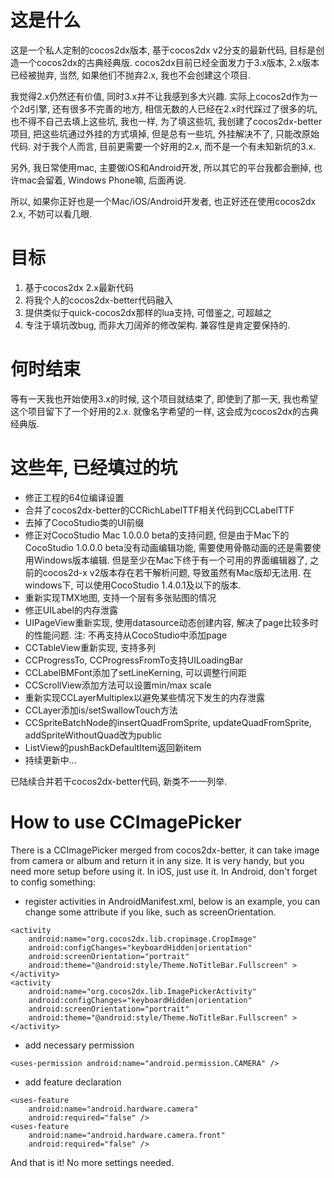 这是什么
===

这是一个私人定制的cocos2dx版本, 基于cocos2dx v2分支的最新代码, 目标是创造一个cocos2dx的古典经典版. cocos2dx目前已经全面发力于3.x版本, 2.x版本已经被抛弃, 当然, 如果他们不抛弃2.x, 我也不会创建这个项目.

我觉得2.x仍然还有价值, 同时3.x并不让我感到多大兴趣. 实际上cocos2d作为一个2d引擎, 还有很多不完善的地方, 相信无数的人已经在2.x时代踩过了很多的坑, 也不得不自己去填上这些坑, 我也一样, 为了填这些坑, 我创建了cocos2dx-better项目, 把这些坑通过外挂的方式填掉, 但是总有一些坑, 外挂解决不了, 只能改原始代码. 对于我个人而言, 目前更需要一个好用的2.x, 而不是一个有未知新坑的3.x.

另外, 我日常使用mac, 主要做iOS和Android开发, 所以其它的平台我都会删掉, 也许mac会留着, Windows Phone嘛, 后面再说. 

所以, 如果你正好也是一个Mac/iOS/Android开发者, 也正好还在使用cocos2dx 2.x, 不妨可以看几眼.

目标
===
1. 基于cocos2dx 2.x最新代码
2. 将我个人的cocos2dx-better代码融入
3. 提供类似于quick-cocos2dx那样的lua支持, 可借鉴之, 可超越之
4. 专注于填坑改bug, 而非大刀阔斧的修改架构. 兼容性是肯定要保持的.

何时结束
===
等有一天我也开始使用3.x的时候, 这个项目就结束了, 即使到了那一天, 我也希望这个项目留下了一个好用的2.x. 就像名字希望的一样, 这会成为cocos2dx的古典经典版.


这些年, 已经填过的坑
===

* 修正工程的64位编译设置
* 合并了cocos2dx-better的CCRichLabelTTF相关代码到CCLabelTTF
* 去掉了CocoStudio类的UI前缀
* 修正对CocoStudio Mac 1.0.0.0 beta的支持问题, 但是由于Mac下的CocoStudio 1.0.0.0 beta没有动画编辑功能, 需要使用骨骼动画的还是需要使用Windows版本编辑. 但是至少在Mac下终于有一个可用的界面编辑器了, 之前的cocos2d-x v2版本存在若干解析问题, 导致虽然有Mac版却无法用. 在windows下, 可以使用CocoStudio 1.4.0.1及以下的版本.
* 重新实现TMX地图, 支持一个层有多张贴图的情况
* 修正UILabel的内存泄露
* UIPageView重新实现, 使用datasource动态创建内容, 解决了page比较多时的性能问题. 注: 不再支持从CocoStudio中添加page
* CCTableView重新实现, 支持多列
* CCProgressTo, CCProgressFromTo支持UILoadingBar
* CCLabelBMFont添加了setLineKerning, 可以调整行间距
* CCScrollView添加方法可以设置min/max scale
* 重新实现CCLayerMultiplex以避免某些情况下发生的内存泄露
* CCLayer添加is/setSwallowTouch方法
* CCSpriteBatchNode的insertQuadFromSprite, updateQuadFromSprite, addSpriteWithoutQuad改为public
* ListView的pushBackDefaultItem返回新item
* 持续更新中...

已陆续合并若干cocos2dx-better代码, 新类不一一列举.

How to use CCImagePicker
==========================
There is a CCImagePicker merged from cocos2dx-better, it can take image from camera or album and return it in any size. It is very handy, but you need more setup before using it. In iOS, just use it. In Android, don't forget to config something:
* register activities in AndroidManifest.xml, below is an example, you can change some attribute if you like, such as screenOrientation.

```
<activity
    android:name="org.cocos2dx.lib.cropimage.CropImage"
    android:configChanges="keyboardHidden|orientation"
    android:screenOrientation="portrait"
    android:theme="@android:style/Theme.NoTitleBar.Fullscreen" >
</activity>
<activity
    android:name="org.cocos2dx.lib.ImagePickerActivity"
    android:configChanges="keyboardHidden|orientation"
    android:screenOrientation="portrait"
    android:theme="@android:style/Theme.NoTitleBar.Fullscreen" >
</activity>
```

* add necessary permission

```
<uses-permission android:name="android.permission.CAMERA" />
```

* add feature declaration

```
<uses-feature
    android:name="android.hardware.camera"
    android:required="false" />
<uses-feature
    android:name="android.hardware.camera.front"
    android:required="false" />
```

And that is it! No more settings needed.